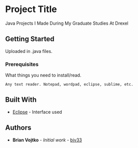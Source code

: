 # Project Title

Java Projects I Made During My Graduate Studies At Drexel

## Getting Started

Uploaded in .java files.

### Prerequisites

What things you need to install/read.

```
Any text reader. Notepad, wordpad, eclipse, sublime, etc.
```

## Built With

* [Eclipse](https://www.eclipse.org/) - Interface used

## Authors

* **Brian Vojtko** - *Initial work* - [bjv33](https://gitlab.cci.drexel.edu/bjv33)
